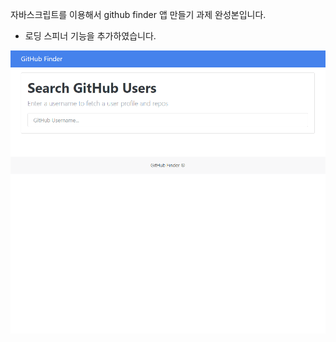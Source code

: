 자바스크립트를 이용해서 github finder 앱 만들기 과제 완성본입니다.

- 로딩 스피너 기능을 추가하였습니다.

![자바스크립트를 이용해서 github finder 앱 썸네일](./Thumbnail.gif)

